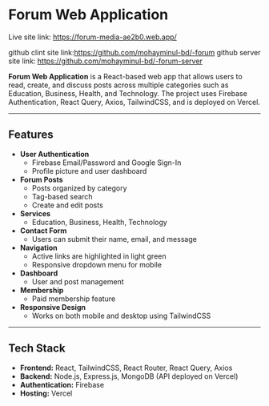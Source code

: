 # Forum Web Application

Live site link: https://forum-media-ae2b0.web.app/

github clint site link:https://github.com/mohayminul-bd/-forum
github server site link: https://github.com/mohayminul-bd/-forum-server

**Forum Web Application** is a React-based web app that allows users to read, create, and discuss posts across multiple categories such as Education, Business, Health, and Technology. The project uses Firebase Authentication, React Query, Axios, TailwindCSS, and is deployed on Vercel.

---

## Features

- **User Authentication**
  - Firebase Email/Password and Google Sign-In
  - Profile picture and user dashboard
- **Forum Posts**
  - Posts organized by category
  - Tag-based search
  - Create and edit posts
- **Services**
  - Education, Business, Health, Technology
- **Contact Form**
  - Users can submit their name, email, and message
- **Navigation**
  - Active links are highlighted in light green
  - Responsive dropdown menu for mobile
- **Dashboard**
  - User and post management
- **Membership**
  - Paid membership feature
- **Responsive Design**
  - Works on both mobile and desktop using TailwindCSS

---

## Tech Stack

- **Frontend:** React, TailwindCSS, React Router, React Query, Axios
- **Backend:** Node.js, Express.js, MongoDB (API deployed on Vercel)
- **Authentication:** Firebase
- **Hosting:** Vercel
